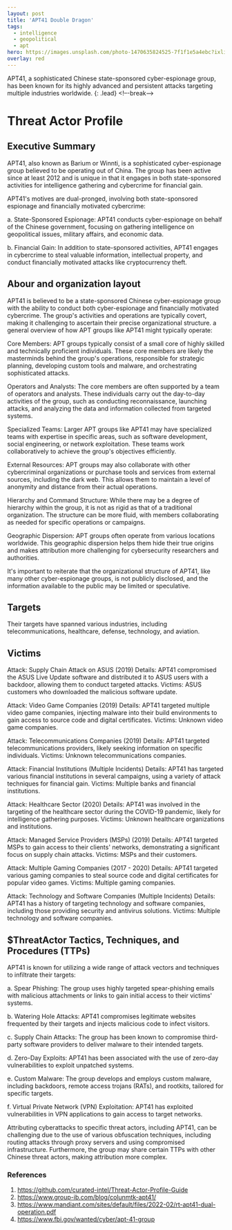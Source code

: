 ```yaml
---
layout: post
title: 'APT41 Double Dragon'
tags:
  - intelligence
  - geopolitical
  - apt
hero: https://images.unsplash.com/photo-1470635824525-7f1f1e5a4ebc?ixlib=rb-4.0.3&ixid=M3wxMjA3fDB8MHxwaG90by1wYWdlfHx8fGVufDB8fHx8fA%3D%3D&auto=format&fit=crop&w=1470&q=80
overlay: red
---
```


APT41, a sophisticated Chinese state-sponsored cyber-espionage group, has been known for its highly advanced and persistent attacks targeting multiple industries worldwide.  {: .lead} <!–-break-–> 

# Threat Actor Profile

## Executive Summary
APT41, also known as Barium or Winnti, is a sophisticated cyber-espionage group believed to be operating out of China. The group has been active since at least 2012 and is unique in that it engages in both state-sponsored activities for intelligence gathering and cybercrime for financial gain. 

APT41's motives are dual-pronged, involving both state-sponsored espionage and financially motivated cybercrime:

a. State-Sponsored Espionage: APT41 conducts cyber-espionage on behalf of the Chinese government, focusing on gathering intelligence on geopolitical issues, military affairs, and economic data.

b. Financial Gain: In addition to state-sponsored activities, APT41 engages in cybercrime to steal valuable information, intellectual property, and conduct financially motivated attacks like cryptocurrency theft.


## Abour and organization layout

APT41 is believed to be a state-sponsored Chinese cyber-espionage group with the ability to conduct both cyber-espionage and financially motivated cybercrime. The group's activities and operations are typically covert, making it challenging to ascertain their precise organizational structure.
a general overview of how APT groups like APT41 might typically operate:

Core Members: APT groups typically consist of a small core of highly skilled and technically proficient individuals. These core members are likely the masterminds behind the group's operations, responsible for strategic planning, developing custom tools and malware, and orchestrating sophisticated attacks.

Operators and Analysts: The core members are often supported by a team of operators and analysts. These individuals carry out the day-to-day activities of the group, such as conducting reconnaissance, launching attacks, and analyzing the data and information collected from targeted systems.

Specialized Teams: Larger APT groups like APT41 may have specialized teams with expertise in specific areas, such as software development, social engineering, or network exploitation. These teams work collaboratively to achieve the group's objectives efficiently.

External Resources: APT groups may also collaborate with other cybercriminal organizations or purchase tools and services from external sources, including the dark web. This allows them to maintain a level of anonymity and distance from their actual operations.

Hierarchy and Command Structure: While there may be a degree of hierarchy within the group, it is not as rigid as that of a traditional organization. The structure can be more fluid, with members collaborating as needed for specific operations or campaigns.

Geographic Dispersion: APT groups often operate from various locations worldwide. This geographic dispersion helps them hide their true origins and makes attribution more challenging for cybersecurity researchers and authorities.

It's important to reiterate that the organizational structure of APT41, like many other cyber-espionage groups, is not publicly disclosed, and the information available to the public may be limited or speculative. 

## Targets

Their targets have spanned various industries, including telecommunications, healthcare, defense, technology, and aviation.

## Victims

Attack: Supply Chain Attack on ASUS (2019)
Details: APT41 compromised the ASUS Live Update software and distributed it to ASUS users with a backdoor, allowing them to conduct targeted attacks.
Victims: ASUS customers who downloaded the malicious software update.

Attack: Video Game Companies (2019)
Details: APT41 targeted multiple video game companies, injecting malware into their build environments to gain access to source code and digital certificates.
Victims: Unknown video game companies.

Attack: Telecommunications Companies (2019)
Details: APT41 targeted telecommunications providers, likely seeking information on specific individuals.
Victims: Unknown telecommunications companies.

Attack: Financial Institutions (Multiple Incidents)
Details: APT41 has targeted various financial institutions in several campaigns, using a variety of attack techniques for financial gain.
Victims: Multiple banks and financial institutions.

Attack: Healthcare Sector (2020)
Details: APT41 was involved in the targeting of the healthcare sector during the COVID-19 pandemic, likely for intelligence gathering purposes.
Victims: Unknown healthcare organizations and institutions.

Attack: Managed Service Providers (MSPs) (2019)
Details: APT41 targeted MSPs to gain access to their clients' networks, demonstrating a significant focus on supply chain attacks.
Victims: MSPs and their customers.

Attack: Multiple Gaming Companies (2017 - 2020)
Details: APT41 targeted various gaming companies to steal source code and digital certificates for popular video games.
Victims: Multiple gaming companies.

Attack: Technology and Software Companies (Multiple Incidents)
Details: APT41 has a history of targeting technology and software companies, including those providing security and antivirus solutions.
Victims: Multiple technology and software companies.

## $ThreatActor Tactics, Techniques, and Procedures (TTPs)
APT41 is known for utilizing a wide range of attack vectors and techniques to infiltrate their targets:

a. Spear Phishing: The group uses highly targeted spear-phishing emails with malicious attachments or links to gain initial access to their victims' systems.

b. Watering Hole Attacks: APT41 compromises legitimate websites frequented by their targets and injects malicious code to infect visitors.

c. Supply Chain Attacks: The group has been known to compromise third-party software providers to deliver malware to their intended targets.

d. Zero-Day Exploits: APT41 has been associated with the use of zero-day vulnerabilities to exploit unpatched systems.

e. Custom Malware: The group develops and employs custom malware, including backdoors, remote access trojans (RATs), and rootkits, tailored for specific targets.

f. Virtual Private Network (VPN) Exploitation: APT41 has exploited vulnerabilities in VPN applications to gain access to target networks.

Attributing cyberattacks to specific threat actors, including APT41, can be challenging due to the use of various obfuscation techniques, including routing attacks through proxy servers and using compromised infrastructure. Furthermore, the group may share certain TTPs with other Chinese threat actors, making attribution more complex.

### References
1. https://github.com/curated-intel/Threat-Actor-Profile-Guide
2. https://www.group-ib.com/blog/colunmtk-apt41/
3. https://www.mandiant.com/sites/default/files/2022-02/rt-apt41-dual-operation.pdf
4. https://www.fbi.gov/wanted/cyber/apt-41-group
